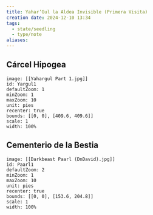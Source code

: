 ```yaml
---
title: Yahar’Gul la Aldea Invisible (Primera Visita)
creation date: 2024-12-10 13:34
tags:
  - state/seedling
  - type/note
aliases:
---
```

## Cárcel Hipogea

```leaflet
image: [[Yahargul Part 1.jpg]]
id: Yargul1
defaultZoom: 1
minZoom: 1
maxZoom: 10
unit: pies
recenter: true
bounds: [[0, 0], [409.6, 409.6]]
scale: 1
width: 100%
```

## Cementerio de la Bestia

```leaflet
image: [[Darkbeast Paarl (DnDavid).jpg]]
id: Paarl1
defaultZoom: 2
minZoom: 1
maxZoom: 10
unit: pies
recenter: true
bounds: [[0, 0], [153.6, 204.8]]
scale: 1
width: 100%
```